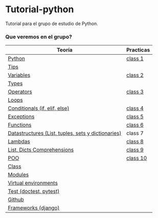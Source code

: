 # Tutorial-python

Tutorial para el grupo de estudio de Python.


### Que veremos en el grupo?



| Teoría                                       | Practicas      |
| -------------------------------------------- | -------------- |
| [Python]                                       | [class 1]        |
| [Tips]                                         |                |
| [Variables]                                    | [class 2]        |
| [Types]                                        |                |
| [Operators]                                    | [class 3]        |
| [Loops]                                        |                |
| [Conditionals (if, elif, else)]                | [class 4]        |
| [Exceptions]                                   | [class 5]        |
| [Functions]                                    | [class 6]        |
| [Datastructures (List, tuples, sets y dictionaries)] | class 7  |
| [Lambdas]                                      | [class 8]        |
| [List, Dicts Comprehensions ]                   | [class 9]        |
| [POO]                                          | [class 10]       |
| [Class]                                        |                |
| [Modules]                                      |                |
| [Virtual environments]                         |                |
| [Test (doctest, pytest)]                       |                |
| [Github]                                       |                |
| [Frameworks (django) ]                         |                |


[Python]: ./theory/python.md
[Tips]: ./theory/tips.md
[Variables]: ./theory/variables.md
[Types]: ./theory/types.md
[Operators]: ./theory/operators.md
[Loops]: ./theory/loops.md
[Conditionals (if, elif, else)]: ./theory/conditionals.md
[Exceptions]: ./theory/exceptions.md
[Functions]: ./theory/functions.md
[Datastructures (List, tuples, sets y dictionaries)]: ./theory/datastructures.md
[Lambdas]: ./theory/lambdas.md
[List, Dicts Comprehensions]: ./theory/comprehensions.md
[POO]: ./theory/poo.md
[Class]: ./theory/class.md
[Modules]: ./theory/modules.md
[Test (doctest, pytest)]: ./theory/test.md
[virtual environments]: ./theory/enviroments.md
[Github]: ./theory/github.md
[Frameworks (django)]: ./theory/frameworks.md

[class 1]: ./practices/class_1.py
[class 2]: ./practices/class_2.py
[class 3]: ./practices/class_3.py
[class 4]: ./practices/class_4.py
[class 5]: ./practices/class_5.py
[class 6]: ./practices/class_6.py
[class 7]: ./practices/class_7.py
[class 8]: ./practices/class_8.py
[class 9]: ./practices/class_9.py
[class 10]: ./practices/class_10.py
